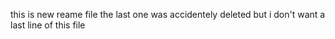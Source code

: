 this is new reame file
the last one was accidentely deleted
but i don't want a last line of this file
